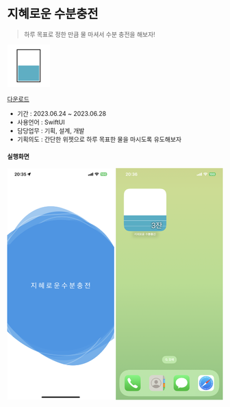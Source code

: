 # 지혜로운 수분충전
 >  하루 목표로 정한 만큼 물 마셔서 수분 충전을 해보자!

<img width="100" src="https://github.com/jeehge/JHWater/blob/main/Document/%EC%8A%A4%ED%81%AC%EB%A6%B0%EC%83%B7/%EC%95%84%EC%9D%B4%EC%BD%98/ios/iTunesArtwork%402x.png" alt="지혜로운 수분충전">

[다운로드](https://apps.apple.com/us/app/%EC%A7%80%ED%98%9C%EB%A1%9C%EC%9A%B4-%EC%88%98%EB%B6%84%EC%B6%A9%EC%A0%84/id6450671563)

- 기간 : 2023.06.24 ~ 2023.06.28
- 사용언어 : SwiftUI
- 담당업무 : 기획, 설계, 개발
- 기획의도 : 간단한 위젯으로 하루 목표한 물을 마시도록 유도해보자

#### 실행화면

<img width="250" src="https://github.com/jeehge/JHWater/blob/main/Document/%EC%8A%A4%ED%81%AC%EB%A6%B0%EC%83%B7/IMG_9983.PNG" alt="지혜로운 수분충전"> <img width="250" src="https://github.com/jeehge/JHWater/blob/main/Document/%EC%8A%A4%ED%81%AC%EB%A6%B0%EC%83%B7/IMG_9986.PNG" alt="지혜로운 수분충전">

